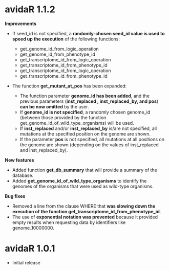 # avidaR 1.1.2

**Improvements**

- If seed_id is not specified, a **randomly-chosen seed_id value is used to speed up the execution** of the following functions:

    - get_genome_id_from_logic_operation
    - get_genome_id_from_phenotype_id
    - get_transcriptome_id_from_logic_operation
    - get_transcriptome_id_from_phenotype_id
    - get_transcriptome_id_from_logic_operation
    - get_transcriptome_id_from_phenotype_id

- The function **get_mutant_at_pos** has been expanded:

    - The function parameter **genome_id has been added**, and the previous parameters (**inst_replaced , inst_replaced_by, and pos**) **can be now omitted** by the user.
    - If **genome_id is not specified**, a randomly chosen genome_id (between those provided by the function get_genome_id_of_wild_type_organisms) will be used.
    - If **inst_replaced** and/or **inst_replaced_by** is/are not specified, all mutations at the specified position on the genome are shown.
    - If the parameter **pos** is not specified, all mutations at all positions on the genome are shown (depending on the values of inst_replaced and inst_replaced_by).

**New features**

- Added function **get_db_summary** that will provide a summary of the database.
- Added **get_genome_id_of_wild_type_organisms** to identify the genomes of the organisms that were used as wild-type organisms.

**Bug fixes**

- Removed a line from the clause WHERE that **was slowing down the execution of the function get_transcriptome_id_from_phenotype_id**.
- The use of **exponential notation was prevented** because it provided empty results when requesting data by identifiers like genome_10000000.

# avidaR 1.0.1

- Initial release
